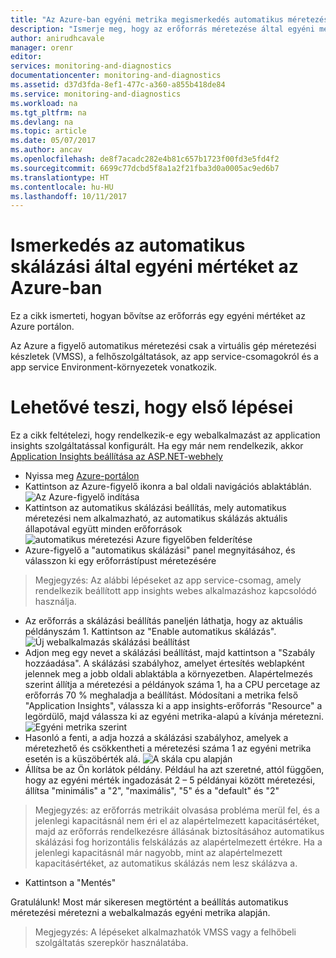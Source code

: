 ```yaml
---
title: "Az Azure-ban egyéni metrika megismerkedés automatikus méretezési |} Microsoft Docs"
description: "Ismerje meg, hogy az erőforrás méretezése által egyéni mértéket az Azure-ban."
author: anirudhcavale
manager: orenr
editor: 
services: monitoring-and-diagnostics
documentationcenter: monitoring-and-diagnostics
ms.assetid: d37d3fda-8ef1-477c-a360-a855b418de84
ms.service: monitoring-and-diagnostics
ms.workload: na
ms.tgt_pltfrm: na
ms.devlang: na
ms.topic: article
ms.date: 05/07/2017
ms.author: ancav
ms.openlocfilehash: de8f7acadc282e4b81c657b1723f00fd3e5fd4f2
ms.sourcegitcommit: 6699c77dcbd5f8a1a2f21fba3d0a0005ac9ed6b7
ms.translationtype: HT
ms.contentlocale: hu-HU
ms.lasthandoff: 10/11/2017
---
```

# <a name="get-started-with-auto-scale-by-custom-metric-in-azure"></a>Ismerkedés az automatikus skálázási által egyéni mértéket az Azure-ban
Ez a cikk ismerteti, hogyan bővítse az erőforrás egy egyéni mértéket az Azure portálon.

Az Azure a figyelő automatikus méretezési csak a virtuális gép méretezési készletek (VMSS), a felhőszolgáltatások, az app service-csomagokról és a app service Environment-környezetek vonatkozik. 

# <a name="lets-get-started"></a>Lehetővé teszi, hogy első lépései
Ez a cikk feltételezi, hogy rendelkezik-e egy webalkalmazást az application insights szolgáltatással konfigurált. Ha egy már nem rendelkezik, akkor [Application Insights beállítása az ASP.NET-webhely][1]

- Nyissa meg [Azure-portálon][2]
- Kattintson az Azure-figyelő ikonra a bal oldali navigációs ablaktáblán.
  ![Az Azure-figyelő indítása][3]
- Kattintson az automatikus skálázási beállítás, mely automatikus méretezési nem alkalmazható, az automatikus skálázás aktuális állapotával együtt minden erőforrások ![automatikus méretezési Azure figyelőben felderítése][4]
- Azure-figyelő a "automatikus skálázási" panel megnyitásához, és válasszon ki egy erőforrástípust méretezésére
> Megjegyzés: Az alábbi lépéseket az app service-csomag, amely rendelkezik beállított app insights webes alkalmazáshoz kapcsolódó használja.
- Az erőforrás a skálázási beállítás paneljén láthatja, hogy az aktuális példányszám 1. Kattintson az "Enable automatikus skálázás".
  ![Új webalkalmazás skálázási beállítást][5]
- Adjon meg egy nevet a skálázási beállítást, majd kattintson a "Szabály hozzáadása". A skálázási szabályhoz, amelyet értesítés weblapként jelennek meg a jobb oldali ablaktábla a környezetben. Alapértelmezés szerint állítja a méretezési a példányok száma 1, ha a CPU percetage az erőforrás 70 % meghaladja a beállítást. Módosítani a metrika felső "Application Insights", válassza ki a app insights-erőforrás "Resource" a legördülő, majd válassza ki az egyéni metrika-alapú a kívánja méretezni.
  ![Egyéni metrika szerint][6]
- Hasonló a fenti, a adja hozzá a skálázási szabályhoz, amelyek a méretezhető és csökkentheti a méretezési száma 1 az egyéni metrika esetén is a küszöbérték alá.
  ![A skála cpu alapján][7]
- Állítsa be az Ön korlátok példány. Például ha azt szeretné, attól függően, hogy az egyéni mérték ingadozását 2 – 5 példányai között méretezési, állítsa "minimális" a "2", "maximális", "5" és a "default" és "2"
> Megjegyzés: az erőforrás metrikáit olvasása probléma merül fel, és a jelenlegi kapacitásnál nem éri el az alapértelmezett kapacitásértéket, majd az erőforrás rendelkezésre állásának biztosításához automatikus skálázási fog horizontális felskálázás az alapértelmezett értékre. Ha a jelenlegi kapacitásnál már nagyobb, mint az alapértelmezett kapacitásértéket, az automatikus skálázás nem lesz skálázva a.
- Kattintson a "Mentés"

Gratulálunk! Most már sikeresen megtörtént a beállítás automatikus méretezési méretezni a webalkalmazás egyéni metrika alapján.

> Megjegyzés: A lépéseket alkalmazhatók VMSS vagy a felhőbeli szolgáltatás szerepkör használatába.

<!--Reference-->
[1]: https://docs.microsoft.com/en-us/azure/application-insights/app-insights-asp-net
[2]: https://portal.azure.com
[3]: ./media/monitoring-autoscale-scale-by-custom-metric/azure-monitor-launch.png
[4]: ./media/monitoring-autoscale-scale-by-custom-metric/discover-autoscale-azure-monitor.png
[5]: ./media/monitoring-autoscale-scale-by-custom-metric/scale-setting-new-web-app.png
[6]: ./media/monitoring-autoscale-scale-by-custom-metric/scale-by-custom-metric.png
[7]: ./media/monitoring-autoscale-scale-by-custom-metric/autoscale-setting-custom-metrics-ai.png
